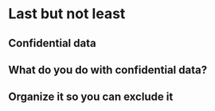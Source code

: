 # Last but not least

## Confidential data

## What do you do with confidential data?

## Organize it so you can exclude it


